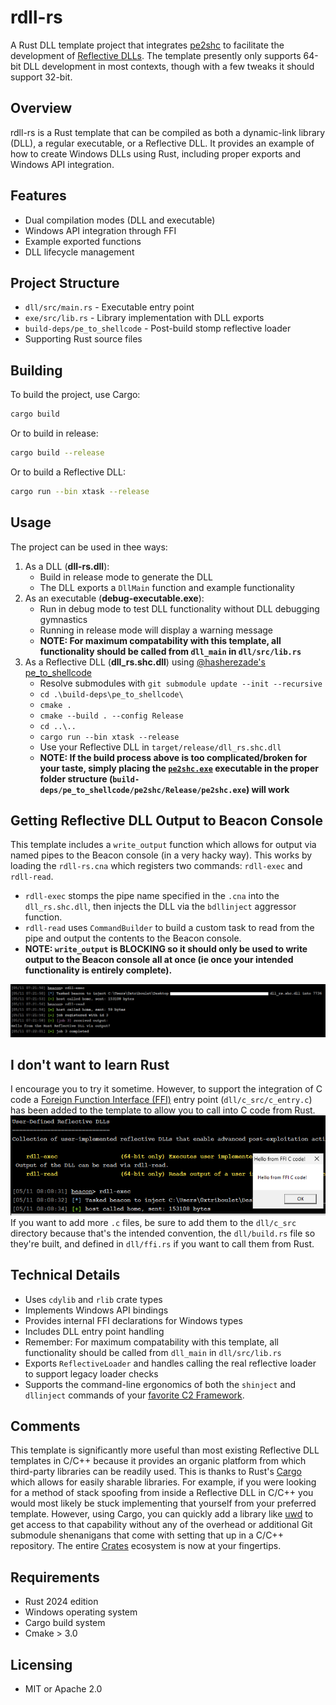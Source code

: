 # rdll-rs

A Rust DLL template project that integrates [pe2shc](https://github.com/hasherezade/pe_to_shellcode) to facilitate the development of [Reflective DLLs](https://github.com/stephenfewer/ReflectiveDLLInjection). The template presently only supports 64-bit DLL development in most contexts, though with a few tweaks it should support 32-bit.

## Overview

rdll-rs is a Rust template that can be compiled as both a dynamic-link library (DLL), a regular executable, or a Reflective DLL. It provides an example of how to create Windows DLLs using Rust, including proper exports and Windows API integration.

## Features

- Dual compilation modes (DLL and executable)
- Windows API integration through FFI
- Example exported functions
- DLL lifecycle management

## Project Structure

- `dll/src/main.rs` - Executable entry point
- `exe/src/lib.rs` - Library implementation with DLL exports
- `build-deps/pe_to_shellcode` - Post-build stomp reflective loader
- Supporting Rust source files

## Building

To build the project, use Cargo:
```bash
cargo build
```
Or to build in release:
```bash
cargo build --release
```
Or to build a Reflective DLL:
```bash
cargo run --bin xtask --release
```

## Usage

The project can be used in thee ways:

1. As a DLL (**dll-rs.dll**):
    - Build in release mode to generate the DLL
    - The DLL exports a `DllMain` function and example functionality
2. As an executable (**debug-executable.exe**):
    - Run in debug mode to test DLL functionality without DLL debugging gymnastics
    - Running in release mode will display a warning message
    - **NOTE: For maximum compatability with this template, all functionality should be called from `dll_main` in `dll/src/lib.rs`**
3. As a Reflective DLL (**dll_rs.shc.dll**) using [@hasherezade's](https://github.com/hasherezade) [pe_to_shellcode](https://github.com/hasherezade/pe_to_shellcode)
    - Resolve submodules with `git submodule update --init --recursive`
    - `cd .\build-deps\pe_to_shellcode\`
    - `cmake .`
    - `cmake --build . --config Release`
    - `cd ..\..`
    - `cargo run --bin xtask --release`
    - Use your Reflective DLL in `target/release/dll_rs.shc.dll`
    - **NOTE: If the build process above is too complicated/broken for your taste, simply placing the [`pe2shc.exe`](https://github.com/hasherezade/pe_to_shellcode/releases/download/v1.2/pe2shc.exe) executable in the proper folder structure (`build-deps/pe_to_shellcode/pe2shc/Release/pe2shc.exe`) will work**

## Getting Reflective DLL Output to Beacon Console
This template includes a `write_output` function which allows for output via named pipes to the Beacon console (in a very hacky way).
This works by loading the `rdll-rs.cna` which registers two commands: `rdll-exec` and `rdll-read`.
- `rdll-exec` stomps the pipe name specified in the `.cna` into the `dll_rs.shc.dll`, then injects the DLL via the `bdllinject` aggressor function.
- `rdll-read` uses `CommandBuilder` to build a custom task to read from the pipe and output the contents to the Beacon console.
- **NOTE: `write_output` is **BLOCKING** so it should only be used to write output to the Beacon console all at once (ie once your intended functionality is entirely complete).**

![img_1.png](img_1.png)

## I don't want to learn Rust
I encourage you to try it sometime. However, to support the integration of C code a [Foreign Function Interface (FFI)](https://doc.rust-lang.org/nomicon/ffi.html) entry point (`dll/c_src/c_entry.c`) has been added to the template to allow you to call into C code from Rust.
![img.png](img.png)
If you want to add more `.c` files, be sure to add them to the `dll/c_src` directory because that's the intended convention, the `dll/build.rs` file so they're built, and defined in `dll/ffi.rs` if you want to call them from Rust.
## Technical Details

- Uses `cdylib` and `rlib` crate types
- Implements Windows API bindings
- Provides internal FFI declarations for Windows types
- Includes DLL entry point handling
- Remember: For maximum compatability with this template, all functionality should be called from `dll_main` in `dll/src/lib.rs`
- Exports `ReflectiveLoader` and handles calling the real reflective loader to support legacy loader checks
- Supports the command-line ergonomics of both the `shinject` and `dllinject` commands of your [favorite C2 Framework](https://www.cobaltstrike.com/).

## Comments
This template is significantly more useful than most existing Reflective DLL templates in C/C++ because it provides an organic platform from which third-party libraries can be readily used. This is thanks to Rust's [Cargo](https://github.com/rust-lang/cargo) which allows for easily sharable libraries. 
For example, if you were looking for a method of stack spoofing from inside a Reflective DLL in C/C++ you would most likely be stuck implementing that yourself from your preferred template. However, using Cargo, you can quickly add a library like [uwd](https://crates.io/crates/uwd) to 
get access to that capability without any of the overhead or additional Git submodule shenanigans that come with setting that up in a C/C++ repository. The entire [Crates](https://crates.io/) ecosystem is now at your fingertips.

## Requirements

- Rust 2024 edition
- Windows operating system
- Cargo build system
- Cmake > 3.0

## Licensing

- MIT or Apache 2.0